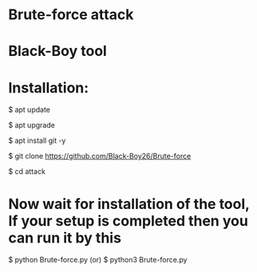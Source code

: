 # Brute-force attack

# Black-Boy tool

# Installation:

$ apt update

$ apt upgrade

$ apt install git -y

$ git clone 
https://github.com/Black-Boy26/Brute-force

$ cd attack


# Now wait for installation of the tool, If your setup is completed then you can run it by this

$ python Brute-force.py (or) $ python3 Brute-force.py
